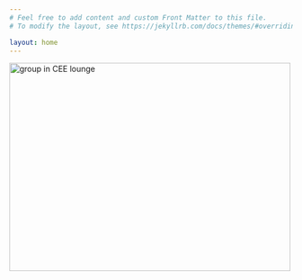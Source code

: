 ```yaml
---
# Feel free to add content and custom Front Matter to this file.
# To modify the layout, see https://jekyllrb.com/docs/themes/#overriding-theme-defaults

layout: home
---
```


<img src="/assets/group_photo1.jpg" alt="group in CEE lounge" width="500" height="370">
